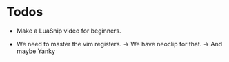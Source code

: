 # Todos

- Make a LuaSnip video for beginners.

- We need to master the vim registers.
  -> We have neoclip for that.
  -> And maybe Yanky
